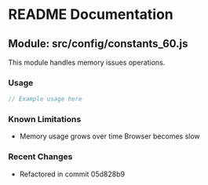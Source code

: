 # README Documentation

## Module: src/config/constants_60.js

This module handles memory issues operations.

### Usage

```javascript
// Example usage here
```

### Known Limitations

- Memory usage grows over time Browser becomes slow

### Recent Changes

- Refactored in commit 05d828b9
